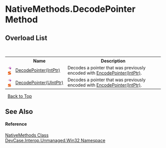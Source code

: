# NativeMethods.DecodePointer Method 
 


## Overload List
&nbsp;<table><tr><th></th><th>Name</th><th>Description</th></tr><tr><td>![Public method](media/pubmethod.gif "Public method")![Static member](media/static.gif "Static member")</td><td><a href="M_DevCase_Interop_Unmanaged_Win32_NativeMethods_DecodePointer">DecodePointer(IntPtr)</a></td><td>
Decodes a pointer that was previously encoded with <a href="M_DevCase_Interop_Unmanaged_Win32_NativeMethods_EncodePointer">EncodePointer(IntPtr)</a>.</td></tr><tr><td>![Public method](media/pubmethod.gif "Public method")![Static member](media/static.gif "Static member")</td><td><a href="M_DevCase_Interop_Unmanaged_Win32_NativeMethods_DecodePointer_1">DecodePointer(UIntPtr)</a></td><td>
Decodes a pointer that was previously encoded with <a href="M_DevCase_Interop_Unmanaged_Win32_NativeMethods_EncodePointer">EncodePointer(IntPtr)</a>.</td></tr></table>&nbsp;
<a href="#nativemethods.decodepointer-method">Back to Top</a>

## See Also


#### Reference
<a href="T_DevCase_Interop_Unmanaged_Win32_NativeMethods">NativeMethods Class</a><br /><a href="N_DevCase_Interop_Unmanaged_Win32">DevCase.Interop.Unmanaged.Win32 Namespace</a><br />